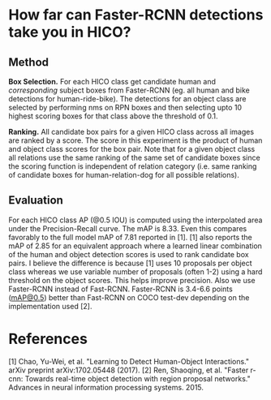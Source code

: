 # How far can Faster-RCNN detections take you in HICO?

## Method
**Box Selection.** For each HICO class get candidate human and *corresponding* subject boxes from Faster-RCNN (eg. all human and bike detections for human-ride-bike). The detections for an object class are selected by performing nms on RPN boxes and then selecting upto 10 highest scoring boxes for that class above the threshold of 0.1. 

**Ranking.** All candidate box pairs for a given HICO class across all images are ranked by a score. The score in this experiment is the product of human and object class scores for the box pair. Note that for a given object class all relations use the same ranking of the same set of candidate boxes since the scoring function is independent of relation category (i.e. same ranking of candidate boxes for human-relation-dog for all possible relations). 

## Evaluation
For each HICO class AP (@0.5 IOU) is computed using the interpolated area under the Precision-Recall curve. The mAP is 8.33. Even this compares favorably to the full model mAP of 7.81 reported in [1]. [1] also reports the mAP of 2.85 for an equivalent approach where a learned linear combination of the human and object detection scores is used to rank candidate box pairs. I believe the difference is because [1] uses 10 proposals per object class whereas we use variable number of proposals (often 1-2) using a hard threshold on the object scores. This helps improve precision.  Also we use Faster-RCNN instead of Fast-RCNN. Faster-RCNN is 3.4-6.6 points (mAP@0.5) better than Fast-RCNN on COCO test-dev depending on the implementation used [2]. 

# References
[1] Chao, Yu-Wei, et al. "Learning to Detect Human-Object Interactions." arXiv preprint arXiv:1702.05448 (2017).
[2] Ren, Shaoqing, et al. "Faster r-cnn: Towards real-time object detection with region proposal networks." Advances in neural information processing systems. 2015.



